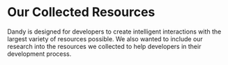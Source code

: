 # Our Collected Resources

Dandy is designed for developers to create intelligent interactions with the largest variety of resources possible.
We also wanted to include our research into the resources we collected to help developers in their development process.


